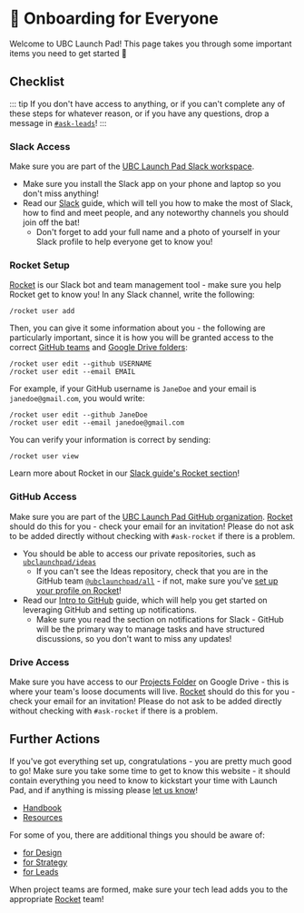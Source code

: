 # 🚀 Onboarding for Everyone

Welcome to UBC Launch Pad! This page takes you through some important items you need to get started 💪

## Checklist

::: tip
If you don't have access to anything, or if you can't complete any of these steps for whatever reason, or if you have any questions, drop a message in [`#ask-leads`](https://ubclaunchpad.slack.com/messages/CK935RD3Q/)!
:::

### Slack Access

Make sure you are part of the [UBC Launch Pad Slack workspace](https://ubclaunchpad.slack.com/).

- Make sure you install the Slack app on your phone and laptop so you don't miss anything!
- Read our [Slack](/handbook/tools/slack) guide, which will tell you how to make the most of Slack, how to find and meet people, and any noteworthy channels you should join off the bat!
  - Don't forget to add your full name and a photo of yourself in your Slack profile to help everyone get to know you!

### Rocket Setup

[Rocket](https://github.com/ubclaunchpad/rocket2) is our Slack bot and team management tool - make sure you help Rocket get to know you! In any Slack channel, write the following:

```
/rocket user add
```

Then, you can give it some information about you - the following are particularly important, since it is how you will be granted access to the correct [GitHub teams](#github-access) and [Google Drive folders](#drive-access):

```
/rocket user edit --github USERNAME
/rocket user edit --email EMAIL
```

For example, if your GitHub username is `JaneDoe` and your email is `janedoe@gmail.com`, you would write:

```
/rocket user edit --github JaneDoe
/rocket user edit --email janedoe@gmail.com
```

You can verify your information is correct by sending:

```
/rocket user view
```

Learn more about Rocket in our [Slack guide's Rocket section](/handbook/tools/slack#rocket)!

### GitHub Access

Make sure you are part of the [UBC Launch Pad GitHub organization](https://github.com/ubclaunchpad/). [Rocket](#rocket-setup) should do this for you - check your email for an invitation! Please do not ask to be added directly without checking with `#ask-rocket` if there is a problem.

- You should be able to access our private repositories, such as [`ubclaunchpad/ideas`](https://github.com/ubclaunchpad/ideas)
  - If you can't see the Ideas repository, check that you are in the GitHub team [`@ubclaunchpad/all`](https://github.com/orgs/ubclaunchpad/teams/all) - if not, make sure you've [set up your profile on Rocket](#rocket-setup)!
- Read our [Intro to GitHub](../tools/github.md) guide, which will help you get started on leveraging GitHub and setting up notifications.
  - Make sure you read the section on notifications for Slack - GitHub will be the primary way to manage tasks and have structured discussions, so you don't want to miss any updates!

### Drive Access

Make sure you have access to our [Projects Folder](https://drive.google.com/drive/u/0/folders/18piFDBdAUuZAOf9xOgpf2_HBUuVNae0S) on Google Drive - this is where your team's loose documents will live. [Rocket](#rocket-setup) should do this for you - check your email for an invitation! Please do not ask to be added directly without checking with `#ask-rocket` if there is a problem.

## Further Actions

If you've got everything set up, congratulations - you are pretty much good to go! Make sure you take some time to get to know this website - it should contain everything you need to know to kickstart your time with Launch Pad, and if anything is missing please [let us know](https://github.com/ubclaunchpad/docs/issues/new)!

- [Handbook](../README.md)
- [Resources](../../resources/README.md)

For some of you, there are additional things you should be aware of:

- [for Design](./design.md)
- [for Strategy](./strategy.md)
- [for Leads](./leads.md)

When project teams are formed, make sure your tech lead adds you to the appropriate [Rocket](/handbook/tools/slack#rocket) team!

